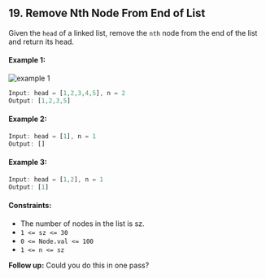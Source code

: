 ## 19. Remove Nth Node From End of List

Given the `head` of a linked list, remove the `nth` node from the end of the list and return its head.

#### Example 1:
![example 1](https://assets.leetcode.com/uploads/2020/10/03/remove_ex1.jpg)
```js
Input: head = [1,2,3,4,5], n = 2
Output: [1,2,3,5]
```

#### Example 2:
```js
Input: head = [1], n = 1
Output: []
```

#### Example 3:
```js
Input: head = [1,2], n = 1
Output: [1]
```

#### Constraints:
- The number of nodes in the list is sz.
- `1 <= sz <= 30`
- `0 <= Node.val <= 100`
- `1 <= n <= sz`

**Follow up:** Could you do this in one pass?